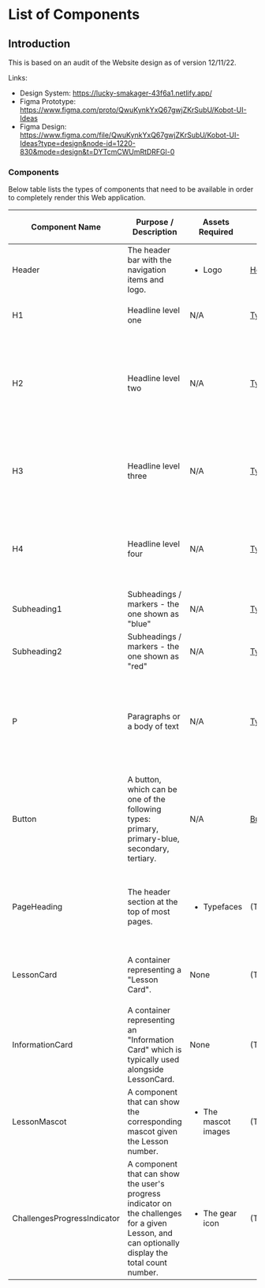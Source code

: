 # List of Components

## Introduction

This is based on an audit of the Website design as of version 12/11/22.

Links:

- Design System: https://lucky-smakager-43f6a1.netlify.app/
- Figma Prototype: https://www.figma.com/proto/QwuKynkYxQ67gwjZKrSubU/Kobot-UI-Ideas
- Figma Design: https://www.figma.com/file/QwuKynkYxQ67gwjZKrSubU/Kobot-UI-Ideas?type=design&node-id=1220-830&mode=design&t=DYTcmCWUmRtDRFGl-0

### Components

Below table lists the types of components that need to be available in order to completely render this Web application.

| Component Name              | Purpose / Description                                                                                                                            | Assets Required                     | Source Code Link | Used in which pages                                                   |
| --------------------------- | ------------------------------------------------------------------------------------------------------------------------------------------------ | ----------------------------------- | ---------------- | --------------------------------------------------------------------- |
| Header                      | The header bar with the navigation items and logo.                                                                                               | <ul><li>Logo</li></ul>              | [Header.tsx](https://github.com/FRUK-Simulator/Simulator/blob/main/src/components/Header/Header.tsx)            | All pages                                                             |
| H1                          | Headline level one                                                                                                                               | N/A                                 | [Typography.tsx#H1](https://github.com/FRUK-Simulator/Simulator/blob/main/src/ui/Typography.tsx#L4)     | <ul><li>Page 1</li></ul>                                              |
| H2                          | Headline level two                                                                                                                               | N/A                                 | [Typography.tsx#H2](https://github.com/FRUK-Simulator/Simulator/blob/main/src/ui/Typography.tsx#L10)    | <ul><li>Page 2</li><li>Page 3</li><li>Page 4</li><li>Page 5</li></ul> |
| H3                          | Headline level three                                                                                                                             | N/A                                 | [Typography.tsx#H3](https://github.com/FRUK-Simulator/Simulator/blob/main/src/ui/Typography.tsx#L16)    | <ul><li>Page 2</li><li>Page 3</li><li>Page 4</li></ul>                |
| H4                          | Headline level four                                                                                                                              | N/A                                 | [Typography.tsx#H4](https://github.com/FRUK-Simulator/Simulator/blob/main/src/ui/Typography.tsx#L21)    | <ul><li>Page 2</li><li>Page 3</li><li>Page 4</li></ul>                |
| Subheading1                 | Subheadings / markers - the one shown as "blue"                                                                                                  | N/A                                 | [Typography.tsx#Subheading1](https://github.com/FRUK-Simulator/Simulator/blob/main/src/ui/Typography.tsx#L25)            | All pages                                                             |
| Subheading2                 | Subheadings / markers - the one shown as "red"                                                                                                   | N/A                                 | [Typography.tsx#Subheading2](https://github.com/FRUK-Simulator/Simulator/blob/main/src/ui/Typography.tsx#L29)            | All pages                                                             |
| P                           | Paragraphs or a body of text                                                                                                                     | N/A                                 | [Typography.tsx#Subheading2](https://github.com/FRUK-Simulator/Simulator/blob/main/src/ui/Typography.tsx#L34)            | <ul><li>Page 1</li><li>Page 2</li><li>Page 3</li><li>Page 4</li></ul> |
| Button                      | A button, which can be one of the following types: primary, primary-blue, secondary, tertiary.                                                   | N/A                                 | [Button.tsx](https://github.com/FRUK-Simulator/Simulator/blob/main/src/ui/Button.tsx)     | <ul><li>Page 1</li><li>Page 2</li><li>Page 3</li><li>Page 4</li></ul> |
| PageHeading                 | The header section at the top of most pages.                                                                                                     | <ul><li>Typefaces</li></ul>         | (TBA)            | <ul><li>Page 2</li><li>Page 3</li><li>Page 4</li></ul>                |
| LessonCard                  | A container representing a "Lesson Card".                                                                                                      | None                                | (TBA)            | <ul><li>Page 2</li><li>Page 4</li></ul>                                              |
| InformationCard             | A container representing an "Information Card" which is typically used alongside LessonCard.                                                                                                      | None                                | (TBA)            | <ul><li>Page 2</li><li>Page 4</li></ul>                                              |
| LessonMascot                | A component that can show the corresponding mascot given the Lesson number.                                                                      | <ul><li>The mascot images</li></ul> | (TBA)            | <ul><li>Page 2</li><li>Page 4</li></ul>                               |
| ChallengesProgressIndicator | A component that can show the user's progress indicator on the challenges for a given Lesson, and can optionally display the total count number. | <ul><li>The gear icon</li></ul>     | (TBA)            | <ul><li>Page 2</li><li>Page 3</li></ul>                               |
